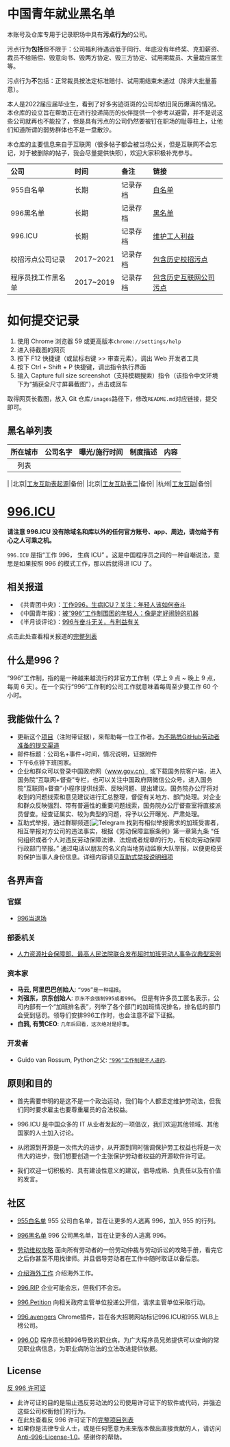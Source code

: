 # 中国青年就业黑名单

本账号及仓库专用于记录职场中具有**污点行为**的公司。

污点行为**包括**但不限于：公司福利待遇远低于同行、年底没有年终奖、克扣薪资、裁员不给赔偿、毁意向书、毁两方协定、毁三方协定、试用期裁员、大量裁应届生等。

污点行为**不**包括：正常裁员按法定标准赔付、试用期结束未通过（除非大批量蓄意）。

本人是2022届应届毕业生，看到了好多劣迹斑斑的公司却依旧简历爆满的情况。本仓库的设立旨在帮助正在进行投递简历的伙伴提供一个参考以避雷，并不是说这些公司就再也不能投了，但是具有污点的公司仍然要被钉在职场的耻辱柱上，让他们知道所谓的弱势群体也不是一盘散沙。



本仓库的主要信息来自于互联网（很多帖子都会被当场公关，但是互联网不会忘记，对于被删除的帖子，我会尽量提供快照），欢迎大家积极补充参与。

| 公司 | 时间 | 备注 | 链接 | 
| :--- | :--- | :--- | :--- |
| 955白名单 | 长期 | 记录存档 | [白名单](https://github.com/formulahendry/955.WLB) | 
| 996黑名单 | 长期 | 记录存档 | [黑名单](https://github.com/996icu/996.ICU/tree/master/blacklist) | 
| 996.ICU | 长期 | 记录存档 | [维护工人利益](https://github.com/996icu/996.ICU) | 
| 校招污点公司记录 | 2017~2021 | 记录存档 | [包含历史校招污点](https://github.com/ShameCom/ShameCom) | 
| 程序员找工作黑名单 | 2017~2019 | 记录存档 | [包含历史互联网公司污点](https://github.com/shengxinjing/programmer-job-blacklist) | 

# 如何提交记录

1. 使用 Chrome 浏览器 59 或更高版本`chrome://settings/help`
2. 进入待截图的网页
3. 按下 F12 快捷键（或鼠标右键 >> 审查元素），调出 Web 开发者工具
4. 按下 Ctrl + Shift + P 快捷键，调出指令执行界面
5. 输入 Capture full size screenshot（支持模糊搜索）指令（该指令中文环境下为“捕获全尺寸屏幕截图”），点击或回车

取得网页长截图，放入 Git 仓库`/images`路径下，修改`README.md`对应链接，提交即可。

黑名单列表
---
|所在城市|公司名字|曝光/施行时间|制度描述|内容|
|:---:|:---:|:---:|:---:|:---:|
|列表|
|
|北京|[工友互助表起源](https://docs.qq.com/sheet/DZEVkWkt5RUpVUVpq?tab=yn25hx&scode=)|备份|
|北京|[工友互助表二](https://docs.qq.com/sheet/DZFVsZlJRT3lnRXVj?tab=dn4yxq)|备份|
|杭州|[工友互助](https://docs.qq.com/sheet/DUm16dW5XbHdIUFhI)|备份|



[996.ICU](https://996.icu/#/zh_CN)
=======
**请注意 996.ICU 没有除域名和库以外的任何官方账号、app、周边，请勿给予有心之人可乘之机。**

`996.ICU`  是指“工作 996， 生病 ICU” 。这是中国程序员之间的一种自嘲说法，意思是如果按照 996 的模式工作，那以后就得进 ICU 了。


相关报道
---

- 《共青团中央》：[工作996，生病ICU？关注：年轻人该如何奋斗](https://mp.weixin.qq.com/s/e5qaW6ED_WUunNYG-q7frg)
- 《中国青年报》：[被“996”工作制围困的年轻人：像是定好闹钟的机器](http://zqb.cyol.com/html/2019-04/02/nw.D110000zgqnb_20190402_1-02.htm)
- 《半月谈评论》：[996与奋斗无关，与利益有关](http://www.banyuetan.org/dyp/detail/20190415/1000200033134991555306789054254821_1.html)

点击此处查看相关报道的[完整列表](https://github.com/996icu/996.ICU/blob/master/externals/news.md)


什么是996？
---

“996”工作制，指的是一种越来越流行的非官方工作制（早上 9 点 ~ 晚上 9 点，每周 6 天）。在一个实行“996”工作制的公司工作就意味着每周至少要工作 60 个小时。


我能做什么？
---
- 更新这个[项目](https://github.com/weijhao/ChinaYouthEmploymentBlacklist)（注附带证据），来帮助每一位工作者。[为不熟悉GitHub劳动者准备的提交渠道](HNS3@pm.me)
- 邮件标题：公司名+事件+时间，情况说明，证据附件
- 下午6点钟下班回家。
- 企业和群众可以登录中国政府网（www.gov.cn） 或下载国务院客户端，进入国务院“互联网+督查”专栏，也可以关注中国政府网微信公众号，进入国务院“互联网+督查”小程序提供线索、反映问题、提出建议。国务院办公厅将对收到的问题线索和意见建议进行汇总整理，督促有关地方、部门处理。对企业和群众反映强烈、带有普遍性的重要问题线索，国务院办公厅督查室将直接派员督查。经查证属实、较为典型的问题，将予以公开曝光、严肃处理。 
- 互助式举报，通过群聊频道[![Telegram](https://t.me/+vn0kXupb5sFkNGJh) 找到有相似举报需求的加班受害者，相互举报对方公司的违法事实，根据《劳动保障监察条例》第一章第九条 “任何组织或者个人对违反劳动保障法律、法规或者规章的行为，有权向劳动保障行政部门举报。” 通过电话以朋友的名义向当地劳动监察大队举报，以便更稳妥的保护当事人身份信息。详细内容请见[互助式举报说明细项](https://github.com/996icu/996.ICU/blob/master/externals/mutual_help.md)


各界声音
---

### 官媒
- [996当退场](http://www.xinhuanet.com/politics/2019-04/15/c_1124370790.htm)
### 部委机关
- [人力资源社会保障部、最高人民法院联合发布超时加班劳动人事争议典型案例](http://www.court.gov.cn/zixun-xiangqing-319161.html)

### 资本家
- **马云, 阿里巴巴创始人**: `“996”是一种福报`。
- **刘强东，京东创始人**: `京东不会强制995或者996`。
但是有许多员工匿名表示，公司内部有一个“加班排名表”，列举了各个部门的加班情况排名，排名低的部门会受到惩罚。领导们安排996工作时，也会注意不留下证据。
- **白鸦, 有赞CEO**: `几年后回看，这次绝对是好事`。

### 开发者
- Guido van Rossum, Python之父: [`"996"工作制是不人道的`](https://twitter.com/gvanrossum/status/1111628076801236993).

原则和目的
---

* 首先需要申明的是这不是一个政治运动，我们每个人都坚定维护劳动法，但我们同时要求雇主也要尊重雇员的合法权益。

* 996.ICU 是中国众多的 IT 从业者发起的一项倡议，我们欢迎其他领域、其他国家的人士加入讨论。

* 从闭源到开源是一次伟大的进步，从开源到同时强调保护劳工权益也将是一次伟大的进步，我们想要创造一个主张保护劳动者权益的开源软件许可证。

* 我们欢迎一切积极的、具有建设性意义的建议，倡导成熟、负责任以及有价值的发言。

社区
---
 - [955白名单](https://github.com/formulahendry/955.WLB) 955 公司白名单，旨在让更多的人逃离 996，加入 955 的行列。

 - [996黑名单](https://github.com/996icu/996.ICU/tree/master/blacklist) 996 公司黑名单，旨在让更多的人逃离 996。
 
 - [劳动维权攻略](https://github.com/CPdogson/996.law) 面向所有劳动者的一份劳动仲裁与劳动诉讼的攻略手册，看完它之后你甚至不用找律师。并且倡导劳动者在工作中随时取证以备后患。

 - [介绍海外工作](https://github.com/623637646/996.Leave) 介绍海外工作。

 - [996.RIP](https://996.rip) 企业可能会忘，但我们不会忘。

 - [996.Petition](https://github.com/xokctah/996.petition) 向相关政府主管单位投递公开信，请求主管单位采取行动。
 
 - [996.avengers](https://github.com/996-icu-avengers/Natasha/releases) Chrome插件，旨在各大招聘网站标记996.ICU和955.WLB上榜公司。
 
 - [996.OD](https://github.com/zheolong/996.OD.git) 程序员长期996导致的职业病，为广大程序员兄弟提供可以查询的常见职业病信息，为职业病防治法的立法改进提供依据。



License
---

[反 996 许可证](LICENSE)

 - 此许可证的目的是阻止违反劳动法的公司使用许可证下的软件或代码，并强迫这些公司权衡他们的行为。
 - 在此处查看反 996 许可证下的[完整项目列表](https://github.com/996icu/996.ICU/blob/master/awesomelist/README.md)
 - 如果你是法律专业人士，或是任何愿意为未来版本做出直接贡献的人，请访问 [Anti-996-License-1.0](https://github.com/kattgu7/996-License-Draft)。感谢你的帮助。



<!-- Screenshots -->
